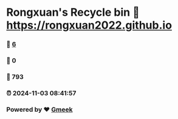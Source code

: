 # Rongxuan's Recycle bin  :link: https://rongxuan2022.github.io 
### :page_facing_up: [6](https://rongxuan2022.github.io/tag.html) 
### :speech_balloon: 0 
### :hibiscus: 793 
### :alarm_clock: 2024-11-03 08:41:57 
### Powered by :heart: [Gmeek](https://github.com/Meekdai/Gmeek)
